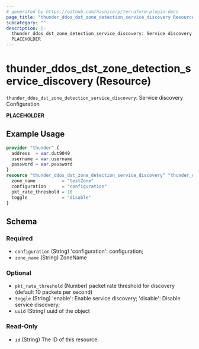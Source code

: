 ```yaml
---
# generated by https://github.com/hashicorp/terraform-plugin-docs
page_title: "thunder_ddos_dst_zone_detection_service_discovery Resource - terraform-provider-thunder"
subcategory: ""
description: |-
  thunder_ddos_dst_zone_detection_service_discovery: Service discovery Configuration
  PLACEHOLDER
---
```


# thunder_ddos_dst_zone_detection_service_discovery (Resource)

`thunder_ddos_dst_zone_detection_service_discovery`: Service discovery Configuration

__PLACEHOLDER__

## Example Usage

```terraform
provider "thunder" {
  address  = var.dut9049
  username = var.username
  password = var.password
}
resource "thunder_ddos_dst_zone_detection_service_discovery" "thunder_ddos_dst_zone_detection_service_discovery" {
  zone_name          = "testZone"
  configuration      = "configuration"
  pkt_rate_threshold = 10
  toggle             = "disable"
}
```

<!-- schema generated by tfplugindocs -->
## Schema

### Required

- `configuration` (String) 'configuration': configuration;
- `zone_name` (String) ZoneName

### Optional

- `pkt_rate_threshold` (Number) packet rate threshold for discovery (default 10 packets per second)
- `toggle` (String) 'enable': Enable service discovery; 'disable': Disable service discovery;
- `uuid` (String) uuid of the object

### Read-Only

- `id` (String) The ID of this resource.



